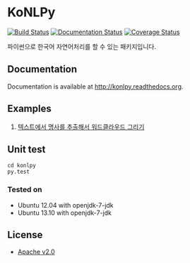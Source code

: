 # KoNLPy

[![Build Status](https://travis-ci.org/e9t/konlpy.svg?branch=master)](https://travis-ci.org/e9t/konlpy)
[![Documentation Status](https://readthedocs.org/projects/konlpy/badge/?version=latest)](https://readthedocs.org/projects/konlpy/?badge=latest)
[![Coverage Status](https://coveralls.io/repos/e9t/konlpy/badge.png)](https://coveralls.io/r/e9t/konlpy)


파이썬으로 한국어 자연어처리를 할 수 있는 패키지입니다.


## Documentation

Documentation is available at http://konlpy.readthedocs.org.


## Examples

1. [텍스트에서 명사를 추출해서 워드클라우드 그리기](https://github.com/e9t/konlpy/wiki/Ex:-%EC%9B%8C%EB%93%9C%ED%81%B4%EB%9D%BC%EC%9A%B0%EB%93%9C-%EA%B7%B8%EB%A6%AC%EA%B8%B0)


## Unit test

    cd konlpy
    py.test

### Tested on

- Ubuntu 12.04 with openjdk-7-jdk
- Ubuntu 13.10 with openjdk-7-jdk


## License
- [Apache v2.0](http://choosealicense.com/licenses/apache/)
